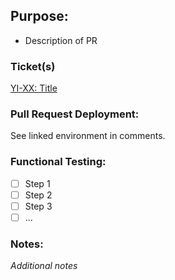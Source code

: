 ## Purpose:
- Description of PR

### Ticket(s)
[YI-XX: Title](https://fourkitchens.atlassian.net/browse/YI-XX)

### Pull Request Deployment:
See linked environment in comments.

### Functional Testing:
- [ ] Step 1
- [ ] Step 2
- [ ] Step 3
- [ ] ...

### Notes:
_Additional notes_